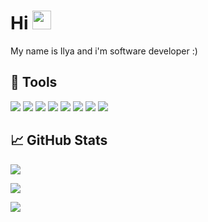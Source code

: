 # Hi <img src="https://raw.githubusercontent.com/MartinHeinz/MartinHeinz/master/wave.gif" width="30px"> 
My name is Ilya and i'm software developer :)

## 🔧 Tools
![](https://img.shields.io/badge/Xcode-Xcode?style=flat&logo=xcode&logoColor=white&color=50a8e7)
![](https://img.shields.io/badge/Visual%20studio%20code-Visual%20studio%20code?logo=visualstudiocode&logoColor=4b9ae9&color=white)
![](https://img.shields.io/badge/Swift-Swift?style=flat&logo=swift&logoColor=white&color=eb6b41)
![](https://img.shields.io/badge/Python-Python?logo=python&logoColor=fae479&color=4c78a6)
![](https://img.shields.io/badge/Bash-Bash?logo=gnu-bash&logoColor=3d4447&color=f0f0e8)
![](https://img.shields.io/badge/Make-Make?logo=cmake&logoColor=6bac33&color=b42f31)
![](https://img.shields.io/badge/Groovy-Groovy?logo=apachegroovy&logoColor=white&color=6c92a3)
![](https://img.shields.io/badge/Git-Git?logo=git&logoColor=e35a38&color=f0f0e8)

## &#x1f4c8; GitHub Stats

![](https://github-readme-stats.vercel.app/api?username=Stampoo&hide=stars,issues&count_private=true&bg_color=f1dfdb&title_color=c8304b&text_color=5a123d)

![](https://github-readme-stats.vercel.app/api/pin?username=Stampoo&repo=SnapshotSafeView&bg_color=f1dfdb&title_color=c8304b&text_color=5a123d)

![](https://github-readme-stats.vercel.app/api/pin?username=Stampoo&repo=MvvmUIKitExample&bg_color=f1dfdb&title_color=c8304b&text_color=5a123d)
